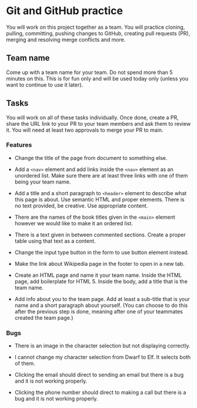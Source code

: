 # Git and GitHub practice

You will work on this project together as a team. You will practice cloning, pulling, committing, pushing changes to GitHub, creating pull requests (PR), merging and resolving merge conflicts and more.

## Team name

Come up with a team name for your team. Do not spend more than 5 minutes on this. This is for fun only and will be used today only (unless you want to continue to use it later).

## Tasks

You will work on all of these tasks individually. Once done, create a PR, share the URL link to your PR to your team members and ask them to review it. You will need at least two approvals to merge your PR to main.

### Features

- Change the title of the page from document to something else.

- Add a `<nav>` element and add links inside the `<nav>` element as an unordered list. Make sure there are at least three links with one of them being your team name.

- Add a title and a short paragraph to `<header>` element to describe what this page is about. Use semantic HTML and proper elements. There is no text provided, be creative. Use appropriate content.

- There are the names of the book titles given in the `<main>` element however we would like to make it an ordered list.

- There is a text given in between commented sections. Create a proper table using that text as a content.

- Change the input type button in the form to use button element instead.

- Make the link about Wikipedia page in the footer to open in a new tab.

- Create an HTML page and name it your team name. Inside the HTML page, add boilerplate for HTML 5. Inside the body, add a title that is the team name.

- Add info about you to the team page. Add at least a sub-title that is your name and a short paragraph about yourself. (You can choose to do this after the previous step is done, meaning after one of your teammates created the team page.)

### Bugs

- There is an image in the character selection but not displaying correctly.

- I cannot change my character selection from Dwarf to Elf. It selects both of them.

- Clicking the email should direct to sending an email but there is a bug and it is not working properly.

- Clicking the phone number should direct to making a call but there is a bug and it is not working properly.
